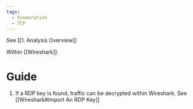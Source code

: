 ```yaml
---
tags:
  - Enumeration
  - TCP
---
```


See [[1. Analysis Overview]]

Within [[Wireshark]]:

# Guide

1. If a RDP key is found, traffic can be decrypted within Wireshark. See [[Wireshark#Import An RDP Key]]
